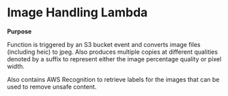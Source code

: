 # Image Handling Lambda

**Purpose**

Function is triggered by an S3 bucket event and converts image files (including heic) to jpeg. Also produces multiple copies at different qualities denoted by a suffix to represent either the image percentage quality or pixel width.

Also contains AWS Recognition to retrieve labels for the images that can be used to remove unsafe content.